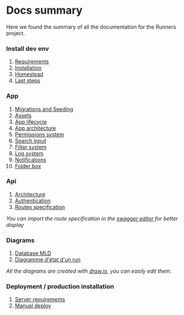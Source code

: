 # Docs summary

Here we found the summary of all the documentation for the Runners project.

### Install dev env

1. [Requirements](install/1_requirements.md)
2. [Installation](install/2_install.md)
3. [Homestead](install/3_homestead.md)
4. [Last steps](install/4_getready.md)

### App

1.  [Migrations and Seeding](app/1_migrationAndSeeding.md)
2.  [Assets](app/2_assets.md)
3.  [App lifecycle](app/3_architecture.md)
4.  [App architecture](app/4_permissions.md)
5.  [Permissions system](app/5_status.md)
6.  [Search input](app/6_searchInput.md)
7.  [Filter system](app/7_filterSystem.md)
8.  [Log system](app/8_logsystem.md)
9.  [Notifications](app/9_notifications.md)
10. [Folder box](app/10_foldedBox.md)

### Api

1. [Architecture](api/1_arch.md)
2. [Authentication](api/2_authentication.md)
3. [Routes specification](api/swagger.yml)

*You can import the route specification in the [swagger editor](https://editor.swagger.io/) for better display*

### Diagrams

1. [Database MLD](diagrams/databaseMLD.pdf)
2. [Diagramme d'état d'un run](diagrams/RunStates.pdf)

*All the diagrams are created with [draw.io](https://www.draw.io/), you can easily edit them.*

### Deployment / production installation

1. [Server requirements](deploy/1_requirements.md)
2. [Manual deploy](deploy/2_optimization.md)